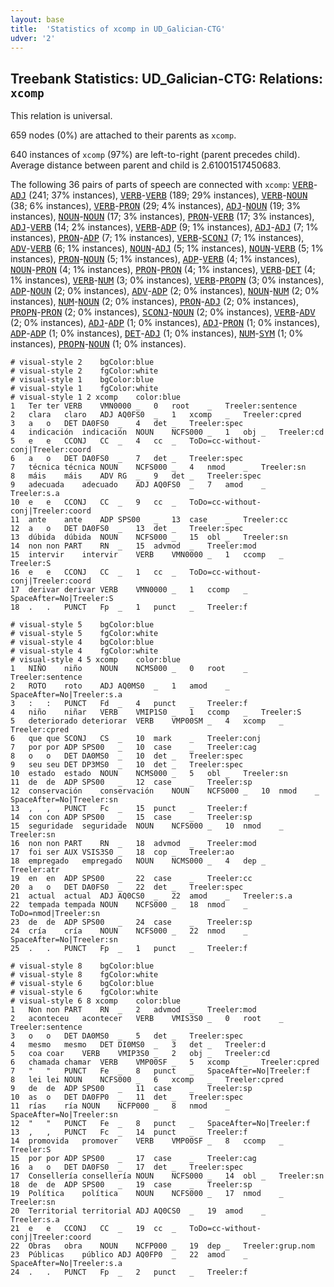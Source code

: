 ```yaml
---
layout: base
title:  'Statistics of xcomp in UD_Galician-CTG'
udver: '2'
---
```


## Treebank Statistics: UD_Galician-CTG: Relations: `xcomp`

This relation is universal.

659 nodes (0%) are attached to their parents as `xcomp`.

640 instances of `xcomp` (97%) are left-to-right (parent precedes child).
Average distance between parent and child is 2.61001517450683.

The following 36 pairs of parts of speech are connected with `xcomp`: <tt><a href="gl_ctg-pos-VERB.html">VERB</a></tt>-<tt><a href="gl_ctg-pos-ADJ.html">ADJ</a></tt> (241; 37% instances), <tt><a href="gl_ctg-pos-VERB.html">VERB</a></tt>-<tt><a href="gl_ctg-pos-VERB.html">VERB</a></tt> (189; 29% instances), <tt><a href="gl_ctg-pos-VERB.html">VERB</a></tt>-<tt><a href="gl_ctg-pos-NOUN.html">NOUN</a></tt> (38; 6% instances), <tt><a href="gl_ctg-pos-VERB.html">VERB</a></tt>-<tt><a href="gl_ctg-pos-PRON.html">PRON</a></tt> (29; 4% instances), <tt><a href="gl_ctg-pos-ADJ.html">ADJ</a></tt>-<tt><a href="gl_ctg-pos-NOUN.html">NOUN</a></tt> (19; 3% instances), <tt><a href="gl_ctg-pos-NOUN.html">NOUN</a></tt>-<tt><a href="gl_ctg-pos-NOUN.html">NOUN</a></tt> (17; 3% instances), <tt><a href="gl_ctg-pos-PRON.html">PRON</a></tt>-<tt><a href="gl_ctg-pos-VERB.html">VERB</a></tt> (17; 3% instances), <tt><a href="gl_ctg-pos-ADJ.html">ADJ</a></tt>-<tt><a href="gl_ctg-pos-VERB.html">VERB</a></tt> (14; 2% instances), <tt><a href="gl_ctg-pos-VERB.html">VERB</a></tt>-<tt><a href="gl_ctg-pos-ADP.html">ADP</a></tt> (9; 1% instances), <tt><a href="gl_ctg-pos-ADJ.html">ADJ</a></tt>-<tt><a href="gl_ctg-pos-ADJ.html">ADJ</a></tt> (7; 1% instances), <tt><a href="gl_ctg-pos-PRON.html">PRON</a></tt>-<tt><a href="gl_ctg-pos-ADP.html">ADP</a></tt> (7; 1% instances), <tt><a href="gl_ctg-pos-VERB.html">VERB</a></tt>-<tt><a href="gl_ctg-pos-SCONJ.html">SCONJ</a></tt> (7; 1% instances), <tt><a href="gl_ctg-pos-ADV.html">ADV</a></tt>-<tt><a href="gl_ctg-pos-VERB.html">VERB</a></tt> (6; 1% instances), <tt><a href="gl_ctg-pos-NOUN.html">NOUN</a></tt>-<tt><a href="gl_ctg-pos-ADJ.html">ADJ</a></tt> (5; 1% instances), <tt><a href="gl_ctg-pos-NOUN.html">NOUN</a></tt>-<tt><a href="gl_ctg-pos-VERB.html">VERB</a></tt> (5; 1% instances), <tt><a href="gl_ctg-pos-PRON.html">PRON</a></tt>-<tt><a href="gl_ctg-pos-NOUN.html">NOUN</a></tt> (5; 1% instances), <tt><a href="gl_ctg-pos-ADP.html">ADP</a></tt>-<tt><a href="gl_ctg-pos-VERB.html">VERB</a></tt> (4; 1% instances), <tt><a href="gl_ctg-pos-NOUN.html">NOUN</a></tt>-<tt><a href="gl_ctg-pos-PRON.html">PRON</a></tt> (4; 1% instances), <tt><a href="gl_ctg-pos-PRON.html">PRON</a></tt>-<tt><a href="gl_ctg-pos-PRON.html">PRON</a></tt> (4; 1% instances), <tt><a href="gl_ctg-pos-VERB.html">VERB</a></tt>-<tt><a href="gl_ctg-pos-DET.html">DET</a></tt> (4; 1% instances), <tt><a href="gl_ctg-pos-VERB.html">VERB</a></tt>-<tt><a href="gl_ctg-pos-NUM.html">NUM</a></tt> (3; 0% instances), <tt><a href="gl_ctg-pos-VERB.html">VERB</a></tt>-<tt><a href="gl_ctg-pos-PROPN.html">PROPN</a></tt> (3; 0% instances), <tt><a href="gl_ctg-pos-ADP.html">ADP</a></tt>-<tt><a href="gl_ctg-pos-NOUN.html">NOUN</a></tt> (2; 0% instances), <tt><a href="gl_ctg-pos-ADV.html">ADV</a></tt>-<tt><a href="gl_ctg-pos-ADP.html">ADP</a></tt> (2; 0% instances), <tt><a href="gl_ctg-pos-NOUN.html">NOUN</a></tt>-<tt><a href="gl_ctg-pos-NUM.html">NUM</a></tt> (2; 0% instances), <tt><a href="gl_ctg-pos-NUM.html">NUM</a></tt>-<tt><a href="gl_ctg-pos-NOUN.html">NOUN</a></tt> (2; 0% instances), <tt><a href="gl_ctg-pos-PRON.html">PRON</a></tt>-<tt><a href="gl_ctg-pos-ADJ.html">ADJ</a></tt> (2; 0% instances), <tt><a href="gl_ctg-pos-PROPN.html">PROPN</a></tt>-<tt><a href="gl_ctg-pos-PRON.html">PRON</a></tt> (2; 0% instances), <tt><a href="gl_ctg-pos-SCONJ.html">SCONJ</a></tt>-<tt><a href="gl_ctg-pos-NOUN.html">NOUN</a></tt> (2; 0% instances), <tt><a href="gl_ctg-pos-VERB.html">VERB</a></tt>-<tt><a href="gl_ctg-pos-ADV.html">ADV</a></tt> (2; 0% instances), <tt><a href="gl_ctg-pos-ADJ.html">ADJ</a></tt>-<tt><a href="gl_ctg-pos-ADP.html">ADP</a></tt> (1; 0% instances), <tt><a href="gl_ctg-pos-ADJ.html">ADJ</a></tt>-<tt><a href="gl_ctg-pos-PRON.html">PRON</a></tt> (1; 0% instances), <tt><a href="gl_ctg-pos-ADP.html">ADP</a></tt>-<tt><a href="gl_ctg-pos-ADP.html">ADP</a></tt> (1; 0% instances), <tt><a href="gl_ctg-pos-DET.html">DET</a></tt>-<tt><a href="gl_ctg-pos-ADJ.html">ADJ</a></tt> (1; 0% instances), <tt><a href="gl_ctg-pos-NUM.html">NUM</a></tt>-<tt><a href="gl_ctg-pos-SYM.html">SYM</a></tt> (1; 0% instances), <tt><a href="gl_ctg-pos-PROPN.html">PROPN</a></tt>-<tt><a href="gl_ctg-pos-NOUN.html">NOUN</a></tt> (1; 0% instances).


~~~ conllu
# visual-style 2	bgColor:blue
# visual-style 2	fgColor:white
# visual-style 1	bgColor:blue
# visual-style 1	fgColor:white
# visual-style 1 2 xcomp	color:blue
1	Ter	ter	VERB	VMN0000	_	0	root	_	Treeler:sentence
2	clara	claro	ADJ	AQ0FS0	_	1	xcomp	_	Treeler:cpred
3	a	o	DET	DA0FS0	_	4	det	_	Treeler:spec
4	indicación	indicación	NOUN	NCFS000	_	1	obj	_	Treeler:cd
5	e	e	CCONJ	CC	_	4	cc	_	ToDo=cc-without-conj|Treeler:coord
6	a	o	DET	DA0FS0	_	7	det	_	Treeler:spec
7	técnica	técnica	NOUN	NCFS000	_	4	nmod	_	Treeler:sn
8	máis	máis	ADV	RG	_	9	det	_	Treeler:spec
9	adecuada	adecuado	ADJ	AQ0FS0	_	7	amod	_	Treeler:s.a
10	e	e	CCONJ	CC	_	9	cc	_	ToDo=cc-without-conj|Treeler:coord
11	ante	ante	ADP	SPS00	_	13	case	_	Treeler:cc
12	a	o	DET	DA0FS0	_	13	det	_	Treeler:spec
13	dúbida	dúbida	NOUN	NCFS000	_	15	obl	_	Treeler:sn
14	non	non	PART	RN	_	15	advmod	_	Treeler:mod
15	intervir	intervir	VERB	VMN0000	_	1	ccomp	_	Treeler:S
16	e	e	CCONJ	CC	_	1	cc	_	ToDo=cc-without-conj|Treeler:coord
17	derivar	derivar	VERB	VMN0000	_	1	ccomp	_	SpaceAfter=No|Treeler:S
18	.	.	PUNCT	Fp	_	1	punct	_	Treeler:f

~~~


~~~ conllu
# visual-style 5	bgColor:blue
# visual-style 5	fgColor:white
# visual-style 4	bgColor:blue
# visual-style 4	fgColor:white
# visual-style 4 5 xcomp	color:blue
1	NIÑO	niño	NOUN	NCMS000	_	0	root	_	Treeler:sentence
2	ROTO	roto	ADJ	AQ0MS0	_	1	amod	_	SpaceAfter=No|Treeler:s.a
3	:	:	PUNCT	Fd	_	4	punct	_	Treeler:f
4	niño	niñar	VERB	VMIP1S0	_	1	ccomp	_	Treeler:S
5	deteriorado	deteriorar	VERB	VMP00SM	_	4	xcomp	_	Treeler:cpred
6	que	que	SCONJ	CS	_	10	mark	_	Treeler:conj
7	por	por	ADP	SPS00	_	10	case	_	Treeler:cag
8	o	o	DET	DA0MS0	_	10	det	_	Treeler:spec
9	seu	seu	DET	DP3MS0	_	10	det	_	Treeler:spec
10	estado	estado	NOUN	NCMS000	_	5	obl	_	Treeler:sn
11	de	de	ADP	SPS00	_	12	case	_	Treeler:sp
12	conservación	conservación	NOUN	NCFS000	_	10	nmod	_	SpaceAfter=No|Treeler:sn
13	,	,	PUNCT	Fc	_	15	punct	_	Treeler:f
14	con	con	ADP	SPS00	_	15	case	_	Treeler:sp
15	seguridade	seguridade	NOUN	NCFS000	_	10	nmod	_	Treeler:sn
16	non	non	PART	RN	_	18	advmod	_	Treeler:mod
17	foi	ser	AUX	VSIS3S0	_	18	cop	_	Treeler:ao
18	empregado	empregado	NOUN	NCMS000	_	4	dep	_	Treeler:atr
19	en	en	ADP	SPS00	_	22	case	_	Treeler:cc
20	a	o	DET	DA0FS0	_	22	det	_	Treeler:spec
21	actual	actual	ADJ	AQ0CS0	_	22	amod	_	Treeler:s.a
22	tempada	tempada	NOUN	NCFS000	_	18	nmod	_	ToDo=nmod|Treeler:sn
23	de	de	ADP	SPS00	_	24	case	_	Treeler:sp
24	cría	cría	NOUN	NCFS000	_	22	nmod	_	SpaceAfter=No|Treeler:sn
25	.	.	PUNCT	Fp	_	1	punct	_	Treeler:f

~~~


~~~ conllu
# visual-style 8	bgColor:blue
# visual-style 8	fgColor:white
# visual-style 6	bgColor:blue
# visual-style 6	fgColor:white
# visual-style 6 8 xcomp	color:blue
1	Non	non	PART	RN	_	2	advmod	_	Treeler:mod
2	aconteceu	acontecer	VERB	VMIS3S0	_	0	root	_	Treeler:sentence
3	o	o	DET	DA0MS0	_	5	det	_	Treeler:spec
4	mesmo	mesmo	DET	DI0MS0	_	3	det	_	Treeler:d
5	coa	coar	VERB	VMIP3S0	_	2	obj	_	Treeler:cd
6	chamada	chamar	VERB	VMP00SF	_	5	xcomp	_	Treeler:cpred
7	"	"	PUNCT	Fe	_	8	punct	_	SpaceAfter=No|Treeler:f
8	lei	lei	NOUN	NCFS000	_	6	xcomp	_	Treeler:cpred
9	de	de	ADP	SPS00	_	11	case	_	Treeler:sp
10	as	o	DET	DA0FP0	_	11	det	_	Treeler:spec
11	rías	ría	NOUN	NCFP000	_	8	nmod	_	SpaceAfter=No|Treeler:sn
12	"	"	PUNCT	Fe	_	8	punct	_	SpaceAfter=No|Treeler:f
13	,	,	PUNCT	Fc	_	14	punct	_	Treeler:f
14	promovida	promover	VERB	VMP00SF	_	8	ccomp	_	Treeler:S
15	por	por	ADP	SPS00	_	17	case	_	Treeler:cag
16	a	o	DET	DA0FS0	_	17	det	_	Treeler:spec
17	Consellería	consellería	NOUN	NCFS000	_	14	obl	_	Treeler:sn
18	de	de	ADP	SPS00	_	19	case	_	Treeler:sp
19	Política	política	NOUN	NCFS000	_	17	nmod	_	Treeler:sn
20	Territorial	territorial	ADJ	AQ0CS0	_	19	amod	_	Treeler:s.a
21	e	e	CCONJ	CC	_	19	cc	_	ToDo=cc-without-conj|Treeler:coord
22	Obras	obra	NOUN	NCFP000	_	19	dep	_	Treeler:grup.nom
23	Públicas	público	ADJ	AQ0FP0	_	22	amod	_	SpaceAfter=No|Treeler:s.a
24	.	.	PUNCT	Fp	_	2	punct	_	Treeler:f

~~~


